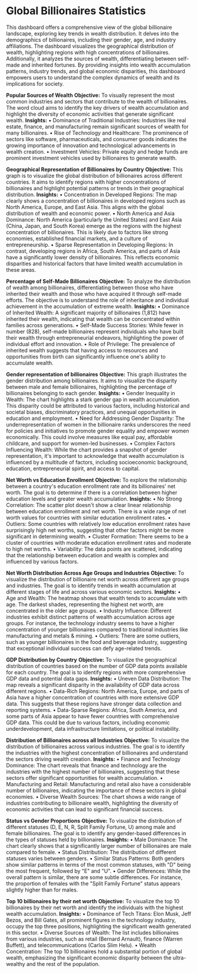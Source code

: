 # Global Billionaires Statistics #
This dashboard offers a comprehensive view of the global billionaire landscape, exploring key trends in wealth distribution. It delves into the demographics of billionaires, including their gender, age, and industry affiliations. The dashboard visualizes the geographical distribution of wealth, highlighting regions with high concentrations of billionaires. Additionally, it analyzes the sources of wealth, differentiating between self-made and inherited fortunes. By providing insights into wealth accumulation patterns, industry trends, and global economic disparities, this dashboard empowers users to understand the complex dynamics of wealth and its implications for society.

**Popular Sources of Wealth**
**Objective:** To visually represent the most common industries and sectors that contribute to the wealth of billionaires. The word cloud aims to identify the key drivers of wealth accumulation and highlight the diversity of economic activities that generate significant wealth.
**Insights:**
•	Dominance of Traditional Industries: Industries like real estate, finance, and manufacturing remain significant sources of wealth for many billionaires.
•	Rise of Technology and Healthcare: The prominence of sectors like software, pharmaceuticals, and consumer goods indicates the growing importance of innovation and technological advancements in wealth creation.
•	Investment Vehicles: Private equity and hedge funds are prominent investment vehicles used by billionaires to generate wealth.

**Geographical Representation of Billionaires by Country**
**Objective:** This graph is to visualize the global distribution of billionaires across different countries. It aims to identify regions with higher concentrations of billionaires and highlight potential patterns or trends in their geographical distribution.
**Insights:**
•	Concentration in Developed Regions: The map clearly shows a concentration of billionaires in developed regions such as North America, Europe, and East Asia. This aligns with the global distribution of wealth and economic power.
•	North America and Asia Dominance: North America (particularly the United States) and East Asia (China, Japan, and South Korea) emerge as the regions with the highest concentration of billionaires. This is likely due to factors like strong economies, established financial markets, and a culture of entrepreneurship.
•	Sparse Representation in Developing Regions: In contrast, developing regions in Africa, South America, and parts of Asia have a significantly lower density of billionaires. This reflects economic disparities and historical factors that have limited wealth accumulation in these areas.

**Percentage of Self-Made Billionaires**
**Objective:** To analyze the distribution of wealth among billionaires, differentiating between those who have inherited their wealth and those who have acquired it through self-made efforts. The objective is to understand the role of inheritance and individual achievement in the accumulation of extreme wealth.
**Insights:** 
•	Dominance of Inherited Wealth: A significant majority of billionaires (1,812) have inherited their wealth, indicating that wealth can be concentrated within families across generations.
•	Self-Made Success Stories: While fewer in number (828), self-made billionaires represent individuals who have built their wealth through entrepreneurial endeavors, highlighting the power of individual effort and innovation.
•	Role of Privilege: The prevalence of inherited wealth suggests that having access to resources and opportunities from birth can significantly influence one's ability to accumulate wealth.

**Gender representation of billionaires**
**Objective:** This graph illustrates the gender distribution among billionaires. It aims to visualize the disparity between male and female billionaires, highlighting the percentage of billionaires belonging to each gender.
**Insights:** 
•	Gender Inequality in Wealth: The chart highlights a stark gender gap in wealth accumulation. This disparity could be attributed to various factors, including historical and societal biases, discriminatory practices, and unequal opportunities in education and employment.
•	Need for Addressing Gender Disparity: The underrepresentation of women in the billionaire ranks underscores the need for policies and initiatives to promote gender equality and empower women economically. This could involve measures like equal pay, affordable childcare, and support for women-led businesses.
•	Complex Factors Influencing Wealth: While the chart provides a snapshot of gender representation, it's important to acknowledge that wealth accumulation is influenced by a multitude of factors, including socioeconomic background, education, entrepreneurial spirit, and access to capital.

**Net Worth vs Education Enrollment**
**Objective:** To explore the relationship between a country's education enrollment rate and its billionaires' net worth. The goal is to determine if there is a correlation between higher education levels and greater wealth accumulation.
**Insights:**
•	No Strong Correlation: The scatter plot doesn't show a clear linear relationship between education enrollment and net worth. There is a wide range of net worth values for countries with similar education enrollment rates.
•	Outliers: Some countries with relatively low education enrollment rates have surprisingly high net worths, suggesting that other factors might be more significant in determining wealth.
•	Cluster Formation: There seems to be a cluster of countries with moderate education enrollment rates and moderate to high net worths.
•	Variability: The data points are scattered, indicating that the relationship between education and wealth is complex and influenced by various factors.

**Net Worth Distribution Across Age Groups and Industries**
**Objective:** To visualize the distribution of billionaire net worth across different age groups and industries. The goal is to identify trends in wealth accumulation at different stages of life and across various economic sectors.
**Insights:**
•	Age and Wealth: The heatmap shows that wealth tends to accumulate with age. The darkest shades, representing the highest net worth, are concentrated in the older age groups.
•	Industry Influence: Different industries exhibit distinct patterns of wealth accumulation across age groups. For instance, the technology industry seems to have a higher concentration of younger billionaires compared to traditional industries like manufacturing and metals & mining.
•	Outliers: There are some outliers, such as younger billionaires in the food and beverage industry, suggesting that exceptional individual success can defy age-related trends.

**GDP Distribution by Country**
**Objective:** To visualize the geographical distribution of countries based on the number of GDP data points available for each country. The goal is to identify regions with more comprehensive GDP data and potential data gaps.
**Insights:**
•	Uneven Data Distribution: The map reveals a significant disparity in the availability of GDP data across different regions.
•	Data-Rich Regions: North America, Europe, and parts of Asia have a higher concentration of countries with more extensive GDP data. This suggests that these regions have stronger data collection and reporting systems.
•	Data-Sparse Regions: Africa, South America, and some parts of Asia appear to have fewer countries with comprehensive GDP data. This could be due to various factors, including economic underdevelopment, data infrastructure limitations, or political instability.

**Distribution of Billionaires across all Industries**
**Objective:** To visualize the distribution of billionaires across various industries. The goal is to identify the industries with the highest concentration of billionaires and understand the sectors driving wealth creation.
**Insights:**
•	Finance and Technology Dominance: The chart reveals that finance and technology are the industries with the highest number of billionaires, suggesting that these sectors offer significant opportunities for wealth accumulation.
•	Manufacturing and Retail: Manufacturing and retail also have a considerable number of billionaires, indicating the importance of these sectors in global economies.
•	Diverse Wealth Sources: The chart shows a wide range of industries contributing to billionaire wealth, highlighting the diversity of economic activities that can lead to significant financial success.

**Status vs Gender Proportions**
**Objective:** To visualize the distribution of different statuses (D, E, N, R, Split Family Fortune, U) among male and female billionaires. The goal is to identify any gender-based differences in the types of statuses held by billionaires.
**Insights:**
•	Male Dominance: The chart clearly shows that a significantly larger number of billionaires are male compared to female.
•	Status Distribution: The distribution of different statuses varies between genders.
•	Similar Status Patterns: Both genders show similar patterns in terms of the most common statuses, with "D" being the most frequent, followed by "E" and "U".
•	Gender Differences: While the overall pattern is similar, there are some subtle differences. For instance, the proportion of females with the "Split Family Fortune" status appears slightly higher than for males.

**Top 10 billionaires by their net worth**
**Objective:** To visualize the top 10 billionaires by their net worth and identify the individuals with the highest wealth accumulation.
**Insights:**
•	Dominance of Tech Titans: Elon Musk, Jeff Bezos, and Bill Gates, all prominent figures in the technology industry, occupy the top three positions, highlighting the significant wealth generated in this sector.
•	Diverse Sources of Wealth: The list includes billionaires from various industries, such as retail (Bernard Arnault), finance (Warren Buffett), and telecommunications (Carlos Slim Helu).
•	Wealth Concentration: The top 10 billionaires hold a substantial portion of global wealth, emphasizing the significant economic disparity between the ultra-wealthy and the rest of the population.


